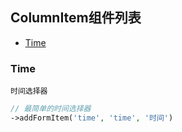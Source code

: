 
## ColumnItem组件列表
+ [Time](https://github.com/quansitech/qscmf-builder-date-picker/blob/master/ColumnItem.md#Time)


### Time
```label
时间选择器
```

```php
// 最简单的时间选择器
->addFormItem('time', 'time', '时间')
```

